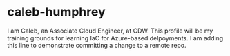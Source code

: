 # caleb-humphrey
I am Caleb, an Associate Cloud Engineer, at CDW. This profile will be my training grounds for learning IaC for Azure-based delpoyments.
I am adding this line to demonstrate committing a change to a remote repo.  
